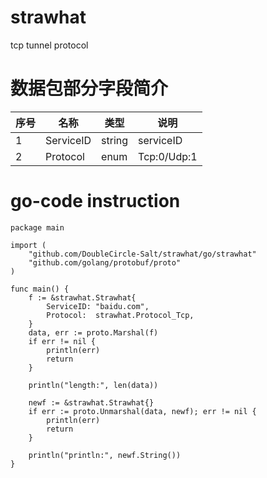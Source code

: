 # strawhat
tcp tunnel protocol

# 数据包部分字段简介

| 序号 | 名称   | 类型  | 说明  |
|  ----  |  ----  | ----  | ----  |
| 1 | ServiceID | string | serviceID |
| 2 | Protocol  | enum | Tcp:0/Udp:1 |

# go-code instruction

```
package main

import (
	"github.com/DoubleCircle-Salt/strawhat/go/strawhat"
	"github.com/golang/protobuf/proto"
)

func main() {
	f := &strawhat.Strawhat{
		ServiceID: "baidu.com",
		Protocol:  strawhat.Protocol_Tcp,
	}
	data, err := proto.Marshal(f)
	if err != nil {
		println(err)
		return
	}

	println("length:", len(data))

	newf := &strawhat.Strawhat{}
	if err := proto.Unmarshal(data, newf); err != nil {
		println(err)
		return
	}

	println("println:", newf.String())
}
```
